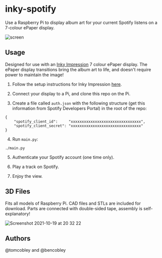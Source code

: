 # inky-spotify
Use a Raspberry Pi to display album art for your current Spotify listens on a 7-colour ePaper display.

![screen](https://user-images.githubusercontent.com/32883278/137977275-e56d8853-5044-4e33-9517-3a3866ccc111.gif)

## Usage 
Designed for use with an [Inky Impression](https://shop.pimoroni.com/products/inky-impression) 7 colour ePaper display. The ePaper display transitions bring the album art to life, and doesn't require power to maintain the image!

1. Follow the setup instructions for Inky Impression [here](https://github.com/pimoroni/inky).

2. Connect your display to a Pi, and clone this repo on the Pi. 

3. Create a file called `auth.json` with the following structure (get this information from Spotify Developers Portal) in the root of the repo:
```
{
	"spotify_client_id":     "xxxxxxxxxxxxxxxxxxxxxxxxxxxxxxxx",
	"spotify_client_secret": "xxxxxxxxxxxxxxxxxxxxxxxxxxxxxxxx"
}
```

4. Run `main.py`:
```
./main.py
```

5. Authenticate your Spotify account (one time only).

6. Play a track on Spotify.

7. Enjoy the view. 

## 3D Files
Fits all models of Raspberry Pi. CAD files and STLs are included for download. Parts are connected with double-sided tape, assembly is self-explanatory!

<img alt="Screenshot 2021-10-19 at 20 32 22" src="https://user-images.githubusercontent.com/32883278/137978057-2f4f6935-f0ee-4e25-b16a-e3ced27c390d.png">

## Authors
@tomcobley and @bencobley
